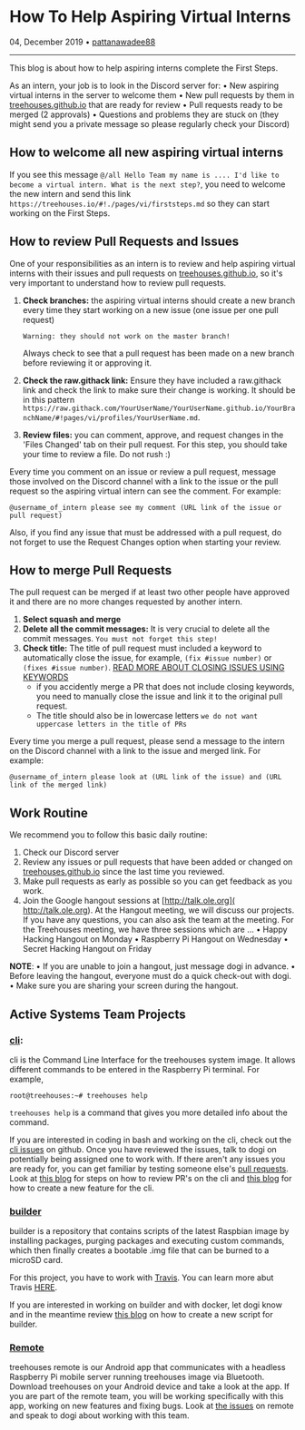 # How To Help Aspiring Virtual Interns

04, December 2019 • [pattanawadee88](https://github.com/pattanawadee88)

---

This blog is about how to help aspiring interns complete the First Steps.

As an intern, your job is to look in the Discord server for:
• New aspiring virtual interns in the server to welcome them
• New pull requests by them in [treehouses.github.io](https://github.com/treehouses/treehouses.github.io) that are ready for review
• Pull requests ready to be merged (2 approvals)
• Questions and problems they are stuck on (they might send you a private message so please regularly check your Discord)

## How to welcome all new aspiring virtual interns
If you see this message `@/all Hello Team my name is .... I'd like to become a virtual intern. What is the next step?`, you need to welcome the new intern and send this link `https://treehouses.io/#!./pages/vi/firststeps.md` so they can start working on the First Steps.

## How to review Pull Requests and Issues
One of your responsibilities as an intern is to review and help aspiring virtual interns with their issues and pull requests on [treehouses.github.io](https://github.com/treehouses/treehouses.github.io), so it's very important to understand how to review pull requests.

1. **Check branches:** the aspiring virtual interns should create a new branch every time they start working on a new issue (one issue per one pull request)

    `Warning: they should not work on the master branch!`

    Always check to see that a pull request has been made on a new branch before reviewing it or approving it.

1. **Check the raw.githack link:** Ensure they have included a raw.githack link and check the link to make sure their change is working. It should be in this pattern `https://raw.githack.com/YourUserName/YourUserName.github.io/YourBranchName/#!pages/vi/profiles/YourUserName.md`.

1. **Review files:** you can comment, approve, and request changes in the 'Files Changed' tab on their pull request. For this step, you should take your time to review a file. Do not rush :)

Every time you comment on an issue or review a pull request, message those involved on the Discord channel with a link to the issue or the pull request so the aspiring virtual intern can see the comment. For example:
```
@username_of_intern please see my comment (URL link of the issue or pull request)
```
Also, if you find any issue that must be addressed with a pull request, do not forget to use the Request Changes option when starting your review.

## How to merge Pull Requests
The pull request can be merged if at least two other people have approved it and there are no more changes requested by another intern.

1. **Select squash and merge**
1. **Delete all the commit messages:** It is very crucial to delete all the commit messages. `You must not forget this step!`
1. **Check title:** The title of pull request must included a keyword to automatically close the issue, for example, `(fix #issue number)` or `(fixes #issue number)`. [READ MORE ABOUT CLOSING ISSUES USING KEYWORDS](https://help.github.com/en/github/managing-your-work-on-github/closing-issues-using-keywords)
    * if you accidently merge a PR that does not include closing keywords, you need to manually close the issue and link it to the original pull request.
    * The title should also be in lowercase letters `we do not want uppercase letters in the title of PRs`

Every time you merge a pull request, please send a message to the intern on the Discord channel with a link to the issue and merged link. For example:

```
@username_of_intern please look at (URL link of the issue) and (URL link of the merged link)
```

## Work Routine
We recommend you to follow this basic daily routine:

1. Check our Discord server
1. Review any issues or pull requests that have been added or changed on [treehouses.github.io](https://github.com/treehouses/treehouses.github.io) since the last time you reviewed.
1. Make pull requests as early as possible so you can get feedback as you work.
1. Join the Google hangout sessions at [http://talk.ole.org]( http://talk.ole.org). At the Hangout meeting, we will discuss our projects. If you have any questions, you can also ask the team at the meeting. For the Treehouses meeting, we have three sessions which are ...
• Happy Hacking Hangout on Monday
• Raspberry Pi Hangout on Wednesday
• Secret Hacking Hangout on Friday


**NOTE**:
• If you are unable to join a hangout, just message dogi in advance.
• Before leaving the hangout, everyone must do a quick check-out with dogi.
• Make sure you are sharing your screen during the hangout.

## Active Systems Team Projects
### [cli](https://github.com/treehouses/cli):
cli is the Command Line Interface for the treehouses system image. It allows different commands to be entered in the Raspberry Pi terminal.
For example,
```
root@treehouses:~# treehouses help
```
`treehouses help` is a command that gives you more detailed info about the command.

If you are interested in coding in bash and working on the cli, check out the [cli issues](https://github.com/treehouses/cli/issues) on github. Once you have reviewed the issues, talk to dogi on potentially being assigned one to work with. If there aren't any issues you are ready for, you can get familiar by testing someone else's [pull requests](https://github.com/treehouses/cli/pulls). Look at [this blog](20190930-reviewprs.md) for steps on how to review PR's on the cli and [this blog](20190831-newfeature.md) for how to create a new feature for the cli.

### [builder](https://github.com/treehouses/builder)
builder is a repository that contains scripts of the latest Raspbian image by installing packages, purging packages and executing custom commands, which then finally creates a bootable .img file that can be burned to a microSD card.

For this project, you have to work with [Travis](https://travis-ci.org/treehouses?utm_medium=notification&utm_source=github_status). You can learn more abut Travis [HERE](https://docs.travis-ci.com/user/for-beginners/).

If you are interested in working on builder and with docker, let dogi know and in the meantime review [this blog](20190921-builder.md) on how to create a new script for builder.

### [Remote](https://github.com/treehouses/remote)
treehouses remote is our Android app that communicates with a headless Raspberry Pi mobile server running treehouses image via Bluetooth.
Download treehouses on your Android device and take a look at the app. If you are part of the remote team, you will be working specifically with this app, working on new features and fixing bugs. Look at [the issues](https://github.com/treehouses/remote/issues) on remote and speak to dogi about working with this team.
